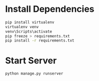 # Install Dependencies

```bash
pip install virtualenv
virtualenv venv
venv\Scripts\activate
pip freeze > requirements.txt
pip install -r requirements.txt
```


# Start Server

```bash
python manage.py runserver
```
